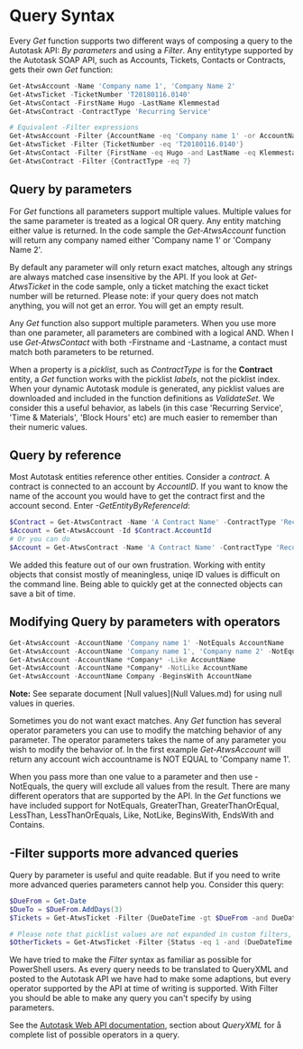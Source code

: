 # Query Syntax

Every *Get* function supports two different ways of composing a query to the Autotask API: *By parameters* and using a *Filter*. Any entitytype supported by the Autotask SOAP API, such as Accounts, Tickets, Contacts or Contracts, gets their own *Get* function:

```powershell
Get-AtwsAccount -Name 'Company name 1', 'Company Name 2'
Get-AtwsTicket -TicketNumber 'T20180116.0140'
Get-AtwsContact -FirstName Hugo -LastName Klemmestad
Get-AtwsContract -ContractType 'Recurring Service'

# Equivalent -Filter expressions
Get-AtwsAccount -Filter {AccountName -eq 'Company name 1' -or AccountName -eq 'Company Name 2'}
Get-AtwsTicket -Filter {TicketNumber -eq 'T20180116.0140'}
Get-AtwsContact -Filter {FirstName -eq Hugo -and LastName -eq Klemmestad}
Get-AtwsContract -Filter {ContractType -eq 7}
```

## Query by parameters

For *Get* functions all parameters support multiple values. Multiple values for the same parameter is treated as a logical OR query. Any entity matching either value is returned. In the code sample the *Get-AtwsAccount* function will return any company named either 'Company name 1' or 'Company Name 2'.

By default any parameter will only return exact matches, altough any strings are always matched case insensitive by the API. If you look at *Get-AtwsTicket* in the code sample, only a ticket matching the exact ticket number will be returned. Please note: if your query does not match anything, you will not get an error. You will get an empty result.

Any *Get* function also support multiple parameters. When you use more than one parameter, all parameters are combined with a logical AND. When I use *Get-AtwsContact* with both -Firstname and -Lastname, a contact must match both parameters to be returned.

When a property is a *picklist*, such as *ContractType* is for the **Contract** entity, a *Get* function works with the picklist *labels*, not the picklist index. When your dynamic Autotask module is generated, any picklist values are downloaded and included in the function definitions as *ValidateSet*. We consider this a useful behavior, as labels (in this case 'Recurring Service', 'Time & Materials', 'Block Hours' etc) are much easier to remember than their numeric values.

## Query by reference

Most Autotask entities reference other entities. Consider a *contract*. A contract is connected to an account by *AccountID*. If you want to know the name of the account you would have to get the contract first and the account second. Enter *-GetEntityByReferenceId*:

```powershell
$Contract = Get-AtwsContract -Name 'A Contract Name' -ContractType 'Recurring Service'
$Account = Get-AtwsAccount -Id $Contract.AccountId
# Or you can do
$Account = Get-AtwsContract -Name 'A Contract Name' -ContractType 'Recurring Service' -GetEntityByReferenceId AccountId
```

We added this feature out of our own frustration. Working with entity objects that consist mostly of meaningless, uniqe ID values is difficult on the command line. Being able to quickly get at the connected objects can save a bit of time.

## Modifying Query by parameters with operators

```powershell
Get-AtwsAccount -AccountName 'Company name 1' -NotEquals AccountName
Get-AtwsAccount -AccountName 'Company name 1', 'Company name 2' -NotEquals AccountName
Get-AtwsAccount -AccountName *Company* -Like AccountName
Get-AtwsAccount -AccountName *Company* -NotLike AccountName
Get-AtwsAccount -AccountName Company -BeginsWith AccountName
```

**Note:** See separate document [Null values](Null Values.md) for using null values in queries.

Sometimes you do not want exact matches. Any *Get* function has several operator parameters you can use to modify the matching behavior of any parameter. The operator parameters takes the name of any parameter you wish to modify the behavior of. In the first example *Get-AtwsAccount* will return any account wich accountname is NOT EQUAL to 'Company name 1'.

When you pass more than one value to a parameter and then use -NotEquals, the query will exclude all values from the result. There are many different operators that are supported by the API. In the *Get* functions we have included support for NotEquals, GreaterThan, GreaterThanOrEqual, LessThan, LessThanOrEquals, Like, NotLike, BeginsWith, EndsWith and Contains.

## -Filter supports more advanced queries

Query by parameter is useful and quite readable. But if you need to write more advanced queries parameters cannot help you. Consider this query:

```powershell
$DueFrom = Get-Date
$DueTo = $DueFrom.AddDays(3)
$Tickets = Get-AtwsTicket -Filter {DueDateTime -gt $DueFrom -and DueDateTime -lt $DueTo}

# Please note that picklist values are not expanded in custom filters, see Status in this query
$OtherTickets = Get-AtwsTicket -Filter {Status -eq 1 -and (DueDateTime -gt $DueFrom -and DueDateTime -lt $DueTo)}
```

We have tried to make the *Filter* syntax as familiar as possible for PowerShell users. As every query needs to be translated to QueryXML and posted to the Autotask API we have had to make some adaptions, but every operator supported by the API at time of writing is supported. With Filter you should be able to make any query you can't specify by using parameters.

See the [Autotask Web API documentation][1], section about *QueryXML* for å complete list of possible operators in a query.

[1]: https://ww4.autotask.net/help/Content/LinkedDOCUMENTS/WSAPI/T_WebServicesAPIv1_5.pdf
